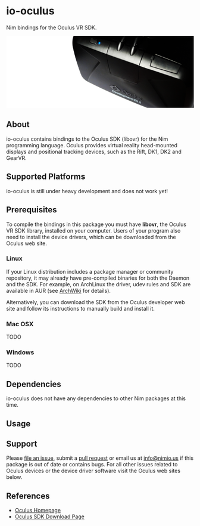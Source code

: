 # io-oculus
Nim bindings for the Oculus VR SDK.

![io-spacenav Logo](logo.png)

## About

io-oculus contains bindings to the Oculus SDK (libovr) for the Nim programming
language. Oculus provides virtual reality head-mounted displays and positional
tracking devices, such as the Rift, DK1, DK2 and GearVR.


## Supported Platforms

io-oculus is still under heavy development and does not work yet!


## Prerequisites

To compile the bindings in this package you must have **libovr**, the Oculus VR
SDK library, installed on your computer. Users of your program also need to
install the device drivers, which can be downloaded from the Oculus web site.

### Linux

If your Linux distribution includes a package manager or community repository,
it may already have pre-compiled binaries for both the Daemon and the SDK. For
example, on ArchLinux the driver, udev rules and SDK are available in AUR (see
[ArchWiki](https://wiki.archlinux.org/index.php/Oculus_Rift) for details).

Alternatively, you can download the SDK from the Oculus developer web site and
follow its instructions to manually build and install it.

### Mac OSX

TODO

### Windows

TODO


## Dependencies

io-oculus does not have any dependencies to other Nim packages at this time.


## Usage


## Support

Please [file an issue](https://github.com/nimious/io-oculus/issues), submit a
[pull request](https://github.com/nimious/io-oculus/pulls?q=is%3Aopen+is%3Apr)
or email us at info@nimio.us if this package is out of date or contains bugs.
For all other issues related to Oculus devices or the device driver software
visit the Oculus web sites below.


## References

- [Oculus Homepage](https://www.oculus.com)
- [Oculus SDK Download Page](https://developer.oculus.com/downloads/)
